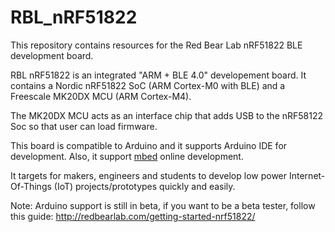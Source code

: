 
RBL_nRF51822
============

This repository contains resources for the Red Bear Lab nRF51822 BLE development board.

RBL nRF51822 is an integrated "ARM + BLE 4.0" developement board. It contains a Nordic nRF51822 SoC (ARM Cortex-M0 with BLE) and a Freescale MK20DX MCU (ARM Cortex-M4).

The MK20DX MCU acts as an interface chip that adds USB to the nRF58122 Soc so that user can load firmware.

This board is compatible to Arduino and it supports Arduino IDE for development. Also, it support [mbed](https://developer.mbed.org/platforms/RedBearLab-nRF51822/) online development. 

It targets for makers, engineers and students to develop low power Internet-Of-Things (IoT) projects/prototypes quickly and easily.

Note: Arduino support is still in beta, if you want to be a beta tester, follow this guide:
  http://redbearlab.com/getting-started-nrf51822/


